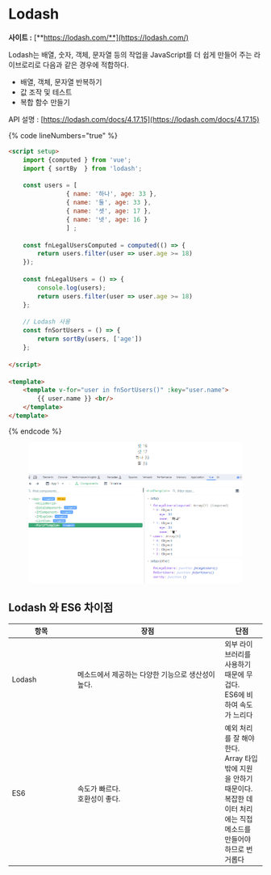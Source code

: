 # Lodash

**사이트 :** [**https://lodash.com/**](https://lodash.com/)

Lodash는 배열, 숫자, 객체, 문자열 등의 작업을 JavaScript를 더 쉽게 만들어  주는 라이브로리로  다음과 같은 경우에 적합하다.

* 배열, 객체, 문자열 반복하기
* 값 조작 및 테스트
* 복합 함수 만들기

API 설명 : [https://lodash.com/docs/4.17.15](https://lodash.com/docs/4.17.15)

{% code lineNumbers="true" %}
```html
<script setup>
    import {computed } from 'vue';
    import { sortBy  } from 'lodash';

    const users = [
                { name: '하나', age: 33 },
                { name: '둘', age: 33 },
                { name: '셋', age: 17 },
                { name: '넷', age: 16 }
                ] ;

    const fnLegalUsersComputed = computed(() => { 
        return users.filter(user => user.age >= 18)
    }); 

    const fnLegalUsers = () => { 
        console.log(users);
        return users.filter(user => user.age >= 18)
    }; 

    // Lodash 사용 
    const fnSortUsers = () => {  
        return sortBy(users, ['age'])
    };
 
</script>
 
<template>
    <template v-for="user in fnSortUsers()" :key="user.name"> 
        {{ user.name }} <br/>
    </template>
</template>  

```
{% endcode %}

<figure><img src="../.gitbook/assets/image (192).png" alt=""><figcaption></figcaption></figure>

## Lodash 와 ES6 차이점

<table><thead><tr><th width="116">항목</th><th width="278">장점</th><th>단점</th></tr></thead><tbody><tr><td>Lodash</td><td>메소드에서 제공하는 다양한 기능으로 생산성이 높다.</td><td>외부 라이브러리를 사용하기 때문에 무겁다.<br>ES6에 비하여 속도가 느리다</td></tr><tr><td>ES6</td><td>속도가 빠르다.<br> 호환성이 좋다.</td><td>예외 처리를 잘 해야한다.<br>Array 타입밖에 지원을 안하기 때문이다. 복잡한 데이터 처리에는 직접 메소드를 만들어야 하므로 번거롭다</td></tr></tbody></table>



